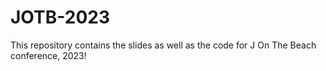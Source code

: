 # JOTB-2023
This repository contains the slides as well as the code for J On The Beach conference, 2023!
